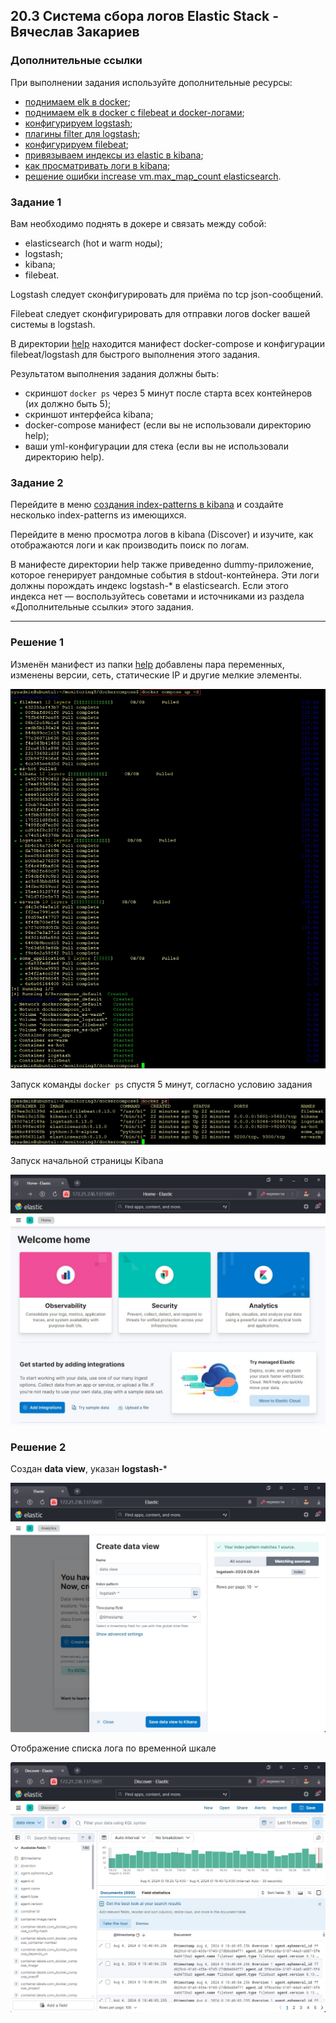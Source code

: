 ## 20.3 Система сбора логов Elastic Stack - Вячеслав Закариев

### Дополнительные ссылки

При выполнении задания используйте дополнительные ресурсы:

- [поднимаем elk в docker](https://www.elastic.co/guide/en/elastic-stack-get-started/current/get-started-docker.html);
- [поднимаем elk в docker с filebeat и docker-логами](https://www.sarulabs.com/post/5/2019-08-12/sending-docker-logs-to-elasticsearch-and-kibana-with-filebeat.html);
- [конфигурируем logstash](https://www.elastic.co/guide/en/logstash/current/configuration.html);
- [плагины filter для logstash](https://www.elastic.co/guide/en/logstash/current/filter-plugins.html);
- [конфигурируем filebeat](https://www.elastic.co/guide/en/beats/libbeat/5.3/config-file-format.html);
- [привязываем индексы из elastic в kibana](https://www.elastic.co/guide/en/kibana/current/index-patterns.html);
- [как просматривать логи в kibana](https://www.elastic.co/guide/en/kibana/current/discover.html);
- [решение ошибки increase vm.max_map_count elasticsearch](https://stackoverflow.com/questions/42889241/how-to-increase-vm-max-map-count).

### Задание 1

Вам необходимо поднять в докере и связать между собой:

- elasticsearch (hot и warm ноды);
- logstash;
- kibana;
- filebeat.

Logstash следует сконфигурировать для приёма по tcp json-сообщений.

Filebeat следует сконфигурировать для отправки логов docker вашей системы в logstash.

В директории [help](https://github.com/netology-code/mnt-homeworks/tree/MNT-video/10-monitoring-04-elk/help) находится манифест docker-compose и конфигурации filebeat/logstash для быстрого 
выполнения этого задания.

Результатом выполнения задания должны быть:

- скриншот `docker ps` через 5 минут после старта всех контейнеров (их должно быть 5);
- скриншот интерфейса kibana;
- docker-compose манифест (если вы не использовали директорию help);
- ваши yml-конфигурации для стека (если вы не использовали директорию help).

### Задание 2

Перейдите в меню [создания index-patterns  в kibana](http://localhost:5601/app/management/kibana/indexPatterns/create) и создайте несколько index-patterns из имеющихся.

Перейдите в меню просмотра логов в kibana (Discover) и изучите, как отображаются логи и как производить поиск по логам.

В манифесте директории help также приведенно dummy-приложение, которое генерирует рандомные события в stdout-контейнера.
Эти логи должны порождать индекс logstash-* в elasticsearch. Если этого индекса нет — воспользуйтесь советами и источниками из раздела «Дополнительные ссылки» этого задания.
 
---

### Решение 1

Изменён манифест из папки [help](https://github.com/SlavaZakariev/netology/blob/main/monitoring-devops/20.3_elk/yaml/docker-compose.yml) добавлены пара переменных, изменены версии, сеть, статические IP и другие мелкие элементы.

![docker1](https://github.com/SlavaZakariev/netology/blob/3767b1ca7bce4892311252dc4347adc83f1ad857/monitoring-devops/20.3_elk/resources/monit3_1.1.jpg)

Запуск команды `docker ps` спустя 5 минут, согласно условию задания

![docker2](https://github.com/SlavaZakariev/netology/blob/3767b1ca7bce4892311252dc4347adc83f1ad857/monitoring-devops/20.3_elk/resources/monit3_1.2.jpg)

Запуск начальной страницы Kibana

![kibana](https://github.com/SlavaZakariev/netology/blob/3767b1ca7bce4892311252dc4347adc83f1ad857/monitoring-devops/20.3_elk/resources/monit3_1.3.jpg)

### Решение 2

Создан **data view**, указан **logstash-***

![log1](https://github.com/SlavaZakariev/netology/blob/3767b1ca7bce4892311252dc4347adc83f1ad857/monitoring-devops/20.3_elk/resources/monit3_1.4.jpg)

Отображение списка лога по временной шкале

![log2](https://github.com/SlavaZakariev/netology/blob/3767b1ca7bce4892311252dc4347adc83f1ad857/monitoring-devops/20.3_elk/resources/monit3_1.5.jpg)
